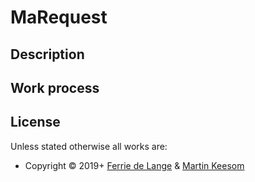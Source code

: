 # MaRequest
## Description 

## Work process

## License

Unless stated otherwise all works are:

-   Copyright © 2019+  [Ferrie de Lange](https://ferri.dev/) & [Martin Keesom](https://martinkeesom.nl/)
<!--stackedit_data:
eyJoaXN0b3J5IjpbLTIxNDQ3NTMzNTNdfQ==
-->